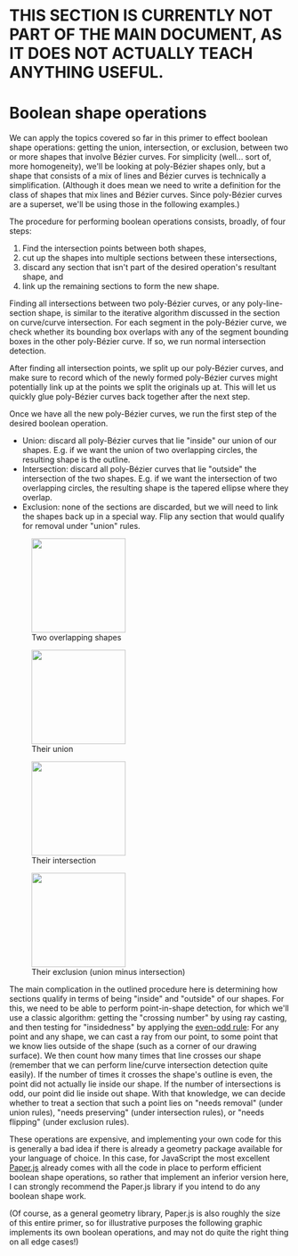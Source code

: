 # THIS SECTION IS CURRENTLY NOT PART OF THE MAIN DOCUMENT, AS IT DOES NOT ACTUALLY TEACH ANYTHING USEFUL.

# Boolean shape operations

We can apply the topics covered so far in this primer to effect boolean shape operations: getting the union, intersection, or exclusion, between two or more shapes that involve Bézier curves. For simplicity (well... sort of, more homogeneity), we'll be looking at poly-Bézier shapes only, but a shape that consists of a mix of lines and Bézier curves is technically a simplification. (Although it does mean we need to write a definition for the class of shapes that mix lines and Bézier curves. Since poly-Bézier curves are a superset, we'll be using those in the following examples.)

The procedure for performing boolean operations consists, broadly, of four steps:

1. Find the intersection points between both shapes,
2. cut up the shapes into multiple sections between these intersections,
3. discard any section that isn't part of the desired operation's resultant shape, and
4. link up the remaining sections to form the new shape.

Finding all intersections between two poly-Bézier curves, or any poly-line-section shape, is similar to the iterative algorithm discussed in the section on curve/curve intersection. For each segment in the poly-Bézier curve, we check whether its bounding box overlaps with any of the segment bounding boxes in the other poly-Bézier curve. If so, we run normal intersection detection.

After finding all intersection points, we split up our poly-Bézier curves, and make sure to record which of the newly formed poly-Bézier curves might potentially link up at the points we split the originals up at. This will let us quickly glue poly-Bézier curves back together after the next step.

Once we have all the new poly-Bézier curves, we run the first step of the desired boolean operation.

- Union: discard all poly-Bézier curves that lie "inside" our union of our shapes. E.g. if we want the union of two overlapping circles, the resulting shape is the outline.
- Intersection: discard all poly-Bézier curves that lie "outside" the intersection of the two shapes. E.g. if we want the intersection of two overlapping circles, the resulting shape is the tapered ellipse where they overlap.
- Exclusion: none of the sections are discarded, but we will need to link the shapes back up in a special way. Flip any section that would qualify for removal under "union" rules.

<div class="grid">
  <figure>
    <img src="images/op_base.gif" height="169"/>
    <figcaption>Two overlapping shapes</figcaption>
  </figure>
  <figure class="labeled-image">
    <img src="images/op_union.gif" height="169"/>
    <figcaption>Their union</figcaption>
  </figure>
  <figure class="labeled-image">
    <img src="images/op_intersection.gif" height="169"/>
    <figcaption>Their intersection</figcaption>
  </figure>
  <figure class="labeled-image">
    <img src="images/op_exclusion.gif" height="169"/>
    <figcaption>Their exclusion (union minus intersection)</figcaption>
  </figure>
</div>

The main complication in the outlined procedure here is determining how sections qualify in terms of being "inside" and "outside" of our shapes. For this, we need to be able to perform point-in-shape detection, for which we'll use a classic algorithm: getting the "crossing number" by using ray casting, and then testing for "insidedness" by applying the [even-odd rule](http://folk.uio.no/bjornw/doc/bifrost-ref/bifrost-ref-12.html): For any point and any shape, we can cast a ray from our point, to some point that we know lies outside of the shape (such as a corner of our drawing surface). We then count how many times that line crosses our shape (remember that we can perform line/curve intersection detection quite easily). If the number of times it crosses the shape's outline is even, the point did not actually lie inside our shape. If the number of intersections is odd, our point did lie inside out shape. With that knowledge, we can decide whether to treat a section that such a point lies on "needs removal" (under union rules), "needs preserving" (under intersection rules), or "needs flipping" (under exclusion rules).

These operations are expensive, and implementing your own code for this is generally a bad idea if there is already a geometry package available for your language of choice. In this case, for JavaScript the most excellent [Paper.js](http://paperjs.org) already comes with all the code in place to perform efficient boolean shape operations, so rather that implement an inferior version here, I can strongly recommend the Paper.js library if you intend to do any boolean shape work.

(Of course, as a general geometry library, Paper.js is also roughly the size of this entire primer, so for illustrative purposes the following graphic implements its own boolean operations, and may not do quite the right thing on all edge cases!)

<graphics-element title="Boolean shape operations" src="./boolean.js"></graphics-element>

